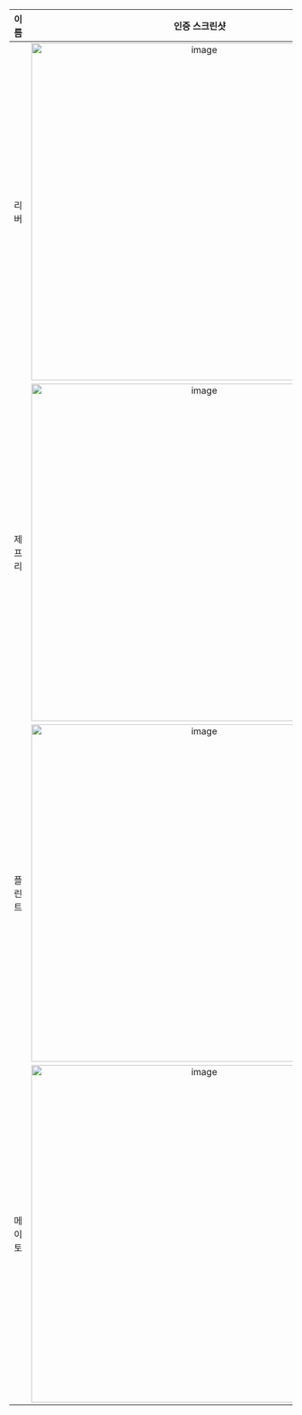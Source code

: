| **이름** | **인증 스크린샷** |
|:--------:|:-----------------:|
| 리버   | <img width="600" alt="image" src="https://github.com/user-attachments/assets/5011902b-3bec-468a-ba23-3237deedb95d" /> |
| 제프리 | <img width="600" alt="image" src="https://github.com/user-attachments/assets/ff6c854a-06fb-4aba-a97f-fca95738c6f2" /> |
| 플린트 | <img width="600" alt="image" src="https://github.com/user-attachments/assets/b23eb9a7-ef4c-4144-a8b0-ed4a6e33bb1f" /> |
| 메이토 | <img width="600" alt="image" src="https://github.com/user-attachments/assets/b23eb9a7-ef4c-4144-a8b0-ed4a6e33bb1f" /> |
